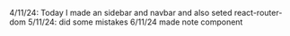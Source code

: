 4/11/24:
Today I made an sidebar and navbar and also seted react-router-dom
5/11/24:
did some mistakes
6/11/24
made note component